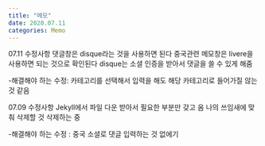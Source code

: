 ```yaml
---
title: "메모"
date: 2020.07.11
categories: Memo
---
```


07.11 수정사항
댓글창은 disque라는 것을 사용하면 된다 
중국관련 메모창은 livere을 사용하면 되는 것으로 확인된다 
disque는 소셜 인증을 받아서 댓글을 쓸 수 있게 해줌 

-해결해야 하는 수정: 카테고리를 선택해서 입력을 해도 해당 카테고리로 들어가질 않는 것 같음 


07.09 수정사항
Jekyll에서 파일 다운 받아서 필요한 부분만 갖고 옴 
나의 쓰임새에 맞춰 삭제할 것 삭제하는 중

-해결해야 하는 수정 : 중국 소셜로 댓글 입력하는 것 없에기 


